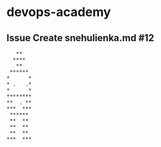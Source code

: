 # devops-academy
## Issue Create snehulienka.md #12

       **
      ****
       **
     ******
    *      *
    * .   .*
    *      *
    ********
    **  . **
    ***  ***
     ******
     **  **
     **  **
     **  **
    ***  *** 
